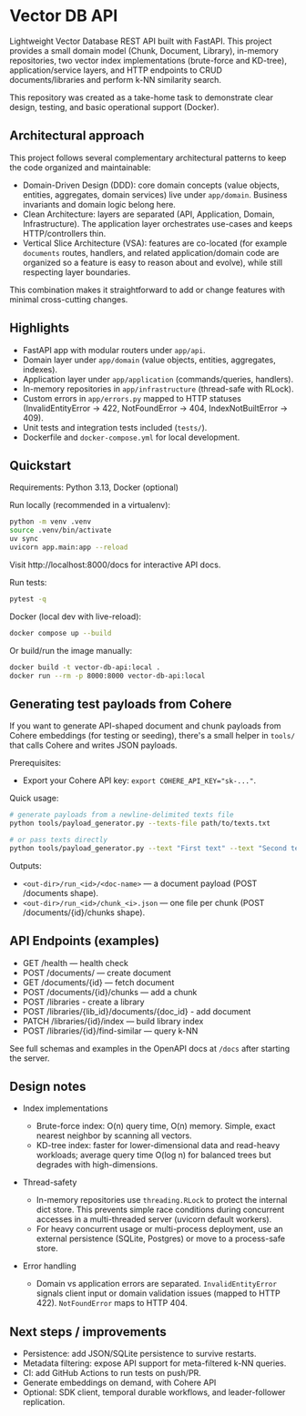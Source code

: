 # Vector DB API

Lightweight Vector Database REST API built with FastAPI. This project provides a small domain model (Chunk, Document, Library), in-memory repositories, two vector index implementations (brute-force and KD-tree), application/service layers, and HTTP endpoints to CRUD documents/libraries and perform k-NN similarity search.

This repository was created as a take-home task to demonstrate clear design, testing, and basic operational support (Docker).

## Architectural approach

This project follows several complementary architectural patterns to keep the code organized and maintainable:

- Domain-Driven Design (DDD): core domain concepts (value objects, entities, aggregates, domain services) live under `app/domain`. Business invariants and domain logic belong here.
- Clean Architecture: layers are separated (API, Application, Domain, Infrastructure). The application layer orchestrates use-cases and keeps HTTP/controllers thin.
- Vertical Slice Architecture (VSA): features are co-located (for example `documents` routes, handlers, and related application/domain code are organized so a feature is easy to reason about and evolve), while still respecting layer boundaries.

This combination makes it straightforward to add or change features with minimal cross-cutting changes.

## Highlights

- FastAPI app with modular routers under `app/api`.
- Domain layer under `app/domain` (value objects, entities, aggregates, indexes).
- Application layer under `app/application` (commands/queries, handlers).
- In-memory repositories in `app/infrastructure` (thread-safe with RLock).
- Custom errors in `app/errors.py` mapped to HTTP statuses (InvalidEntityError -> 422, NotFoundError -> 404, IndexNotBuiltError -> 409).
- Unit tests and integration tests included (`tests/`).
- Dockerfile and `docker-compose.yml` for local development.

## Quickstart

Requirements: Python 3.13, Docker (optional)

Run locally (recommended in a virtualenv):

```bash
python -m venv .venv
source .venv/bin/activate
uv sync
uvicorn app.main:app --reload
```

Visit http://localhost:8000/docs for interactive API docs.

Run tests:

```bash
pytest -q
```

Docker (local dev with live-reload):

```bash
docker compose up --build
```

Or build/run the image manually:

```bash
docker build -t vector-db-api:local .
docker run --rm -p 8000:8000 vector-db-api:local
```

## Generating test payloads from Cohere

If you want to generate API-shaped document and chunk payloads from Cohere embeddings (for testing or seeding), there's a small helper in `tools/` that calls Cohere and writes JSON payloads.

Prerequisites:

- Export your Cohere API key: `export COHERE_API_KEY="sk-..."`.

Quick usage:

```bash
# generate payloads from a newline-delimited texts file
python tools/payload_generator.py --texts-file path/to/texts.txt

# or pass texts directly
python tools/payload_generator.py --text "First text" --text "Second text"
```

Outputs:

- `<out-dir>/run_<id>/<doc-name>` — a document payload (POST /documents shape).
- `<out-dir>/run_<id>/chunk_<i>.json` — one file per chunk (POST /documents/{id}/chunks shape).

## API Endpoints (examples)

- GET /health — health check
- POST /documents/ — create document
- GET /documents/{id} — fetch document
- POST /documents/{id}/chunks — add a chunk
- POST /libraries - create a library
- POST /libraries/{lib_id}/documents/{doc_id} - add document
- PATCH /libraries/{id}/index — build library index
- POST /libraries/{id}/find-similar — query k-NN

See full schemas and examples in the OpenAPI docs at `/docs` after starting the server.

## Design notes

- Index implementations

  - Brute-force index: O(n) query time, O(n) memory. Simple, exact nearest neighbor by scanning all vectors.
  - KD-tree index: faster for lower-dimensional data and read-heavy workloads; average query time O(log n) for balanced trees but degrades with high-dimensions.

- Thread-safety

  - In-memory repositories use `threading.RLock` to protect the internal dict store. This prevents simple race conditions during concurrent accesses in a multi-threaded server (uvicorn default workers).
  - For heavy concurrent usage or multi-process deployment, use an external persistence (SQLite, Postgres) or move to a process-safe store.

- Error handling
  - Domain vs application errors are separated. `InvalidEntityError` signals client input or domain validation issues (mapped to HTTP 422). `NotFoundError` maps to HTTP 404.

## Next steps / improvements

- Persistence: add JSON/SQLite persistence to survive restarts.
- Metadata filtering: expose API support for meta-filtered k-NN queries.
- CI: add GitHub Actions to run tests on push/PR.
- Generate embeddings on demand, with Cohere API
- Optional: SDK client, temporal durable workflows, and leader-follower replication.

